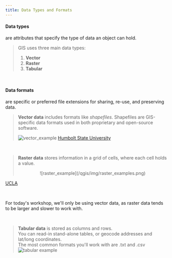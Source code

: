 ```yaml
---
title: Data Types and Formats
---
```

<html>
  
<h4>Data types</h4> are attributes that specify the type of data an object can hold.</html>

<br>

> GIS uses three main data types:<br>
> 1) **Vector**<br>
> 2) **Raster** <br>
> 3) **Tabular**

<br>

<html><h4>Data formats</h4> are specific or preferred file extensions for sharing, re-use, and preserving data. </html>

<br>

> **Vector data** includes formats like *shapefiles*. Shapefiles are GIS-specific data formats used in both proprietary and open-source software. 
> 
> ![vector_example](/qgis/img/vector_examples.png)
<h7><a href="https://gsp.humboldt.edu/olm/Lessons/GIS/08%20Rasters/RasterToVector.html">Humbolt State University</a></h7>

<br>

> **Raster data** stores information in a grid of cells, where each cell holds a value.
> <p align="center">
> ![raster_example](/qgis/img/raster_examples.png)
> </p>
<h7><a href="https://ucladataguides.readthedocs.io/en/latest/working_with_mapping/agol.html">UCLA</a></h7>

<br>

For today's workshop, we'll only be using vector data, as raster data tends to be larger and slower to work with. 

<br>

> **Tabular data** is stored as columns and rows. 
> \
> You can read-in stand-alone tables, or geocode addresses and lat/long coordinates. 
> \
> The most common formats you'll work with are .txt and .csv 
> \
> ![tabular example](/qgis/img/csv_template.png)

<br>
